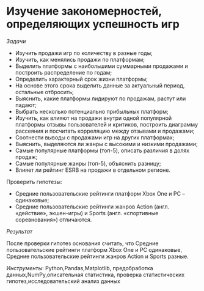 # **Изучение закономерностей, определяющих успешность игр**

*Задачи*

- Изучить продажи игр по количеству в разные годы;
- Изучить, как менялись продажи по платформам;
- Выделить платформы с наибольшими суммарными продажами и построить распределение по годам;
- Определить характерный срок жизни платформы;
- На основе этого срока выделить данные за актуальный период, остальные отбросить;
- Выяснить, какие платформы лидируют по продажам, растут или падают;
- Выбрать несколько потенциально прибыльных платформ;
- Изучить, как влияют на продажи внутри одной популярной платформы отзывы пользователей и критиков, построить диаграмму рассеяния и посчитать корреляцию между отзывами и продажами;
- Соотнести выводы с продажами игр на других платформах;
- Выяснить, выделяются ли жанры с высокими и низкими продажами;
- Самые популярные платформы (топ-5), описать различия в долях продаж;
- Самые популярные жанры (топ-5), объяснить разницу;
- Влияет ли рейтинг ESRB на продажи в отдельном регионе.

Проверить гипотезы:

  - Средние пользовательские рейтинги платформ Xbox One и PC – одинаковые;
  - Средние пользовательские рейтинги жанров Action (англ. «действие», экшен-игры) и Sports (англ. «спортивные соревнования») отличаются.
  
*Результат*

После проверки гипотез основания считать, что Средние пользовательские рейтинги платформ Xbox One и PC одинаковые, Средние пользовательские рейтинги жанров Action и Sports разные.

*Инструменты*: 
Python,Pandas,Matplotlib,
предобработка данных,NumPy,описательная статистика,
проверка статистических гипотез,исследовательский анализ данных

